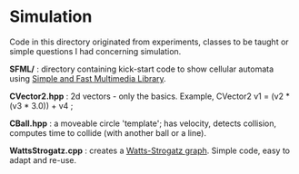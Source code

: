 # Simulation

Code in this directory originated from experiments, classes to be taught or simple questions I had concerning simulation.


**SFML/** : directory containing kick-start code to show cellular automata using [Simple and Fast Multimedia Library](http://www.sfml-dev.org).

**CVector2.hpp** : 2d vectors - only the basics. Example, CVector2 v1 = (v2 * (v3 * 3.0)) + v4 ;

**CBall.hpp** : a moveable circle 'template'; has velocity, detects collision, computes time to collide (with another ball or a line).

**WattsStrogatz.cpp** : creates a [Watts-Strogatz graph](https://en.wikipedia.org/wiki/Watts%E2%80%93Strogatz_model). Simple code, easy to adapt and re-use.
